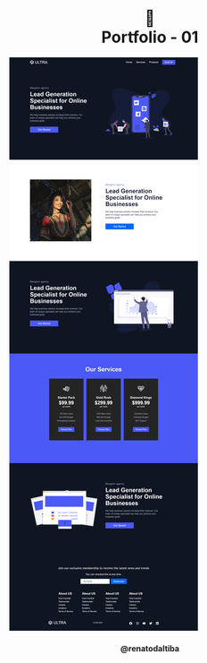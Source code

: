 <h1 align="center">
🔗<br>Portfolio - 01
</h1>

![Resultado final do projeto](assets/complete.png)

<h4 align="center">@renatodaltiba</h4>

